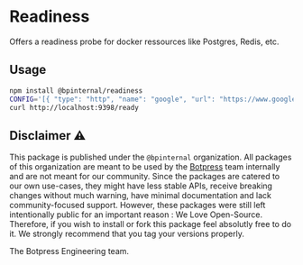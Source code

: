# Readiness

Offers a readiness probe for docker ressources like Postgres, Redis, etc.

## Usage

```sh
npm install @bpinternal/readiness
CONFIG='[{ "type": "http", "name": "google", "url": "https://www.google.com" }]' ready &
curl http://localhost:9398/ready
```

## Disclaimer ⚠️

This package is published under the `@bpinternal` organization. All packages of this organization are meant to be used by the [Botpress](https://github.com/botpress/botpress) team internally and are not meant for our community. Since the packages are catered to our own use-cases, they might have less stable APIs, receive breaking changes without much warning, have minimal documentation and lack community-focused support. However, these packages were still left intentionally public for an important reason : We Love Open-Source. Therefore, if you wish to install or fork this package feel absolutly free to do it. We strongly recommend that you tag your versions properly.

The Botpress Engineering team.
